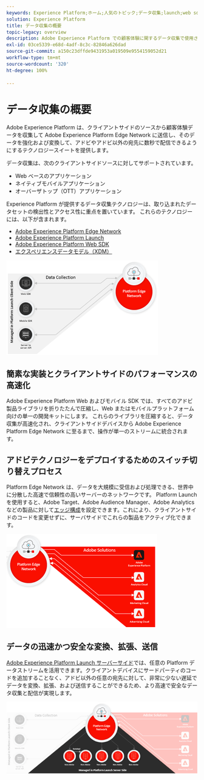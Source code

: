 ```yaml
---
keywords: Experience Platform;ホーム;人気のトピック;データ収集;launch;web sdk
solution: Experience Platform
title: データ収集の概要
topic-legacy: overview
description: Adobe Experience Platform での顧客体験に関するデータ収集で使用される様々なテクノロジーについて説明します。
exl-id: 03ce5339-e68d-4adf-8c3c-82846a626dad
source-git-commit: a150c23dffde9431953a019509e9554159052d21
workflow-type: tm+mt
source-wordcount: '320'
ht-degree: 100%

---
```


# データ収集の概要

Adobe Experience Platform は、クライアントサイドのソースから顧客体験データを収集して Adobe Experience Platform Edge Network に送信し、そのデータを強化および変換して、アドビやアドビ以外の宛先に数秒で配信できるようにするテクノロジースイートを提供します。

データ収集は、次のクライアントサイドソースに対してサポートされています。

* Web ベースのアプリケーション
* ネイティブモバイルアプリケーション
* オーバーザトップ（OTT）アプリケーション

Experience Platform が提供するデータ収集テクノロジーは、取り込まれたデータセットの検出性とアクセス性に重点を置いています。 これらのテクノロジーには、以下が含まれます。

* [Adobe Experience Platform Edge Network](https://experienceleague.adobe.com/docs/web-sdk-learn/tutorials/introduction-to-web-sdk-and-edge-network.html?lang=ja)
* [Adobe Experience Platform Launch](https://adobe.com/go/launch_help_en)
* [Adobe Experience Platform Web SDK](../edge/home.md)
* [エクスペリエンスデータモデル（XDM）](../xdm/home.md)

![](./images/Collection.png)

## 簡素な実装とクライアントサイドのパフォーマンスの高速化

Adobe Experience Platform Web およびモバイル SDK では、すべてのアドビ製品ライブラリを折りたたんで圧縮し、Web またはモバイルプラットフォーム向けの単一の開発キットにします。 これらのライブラリを圧縮すると、データ収集が高速化され、クライアントサイドデバイスから Adobe Experience Platform Edge Network に至るまで、操作が単一のストリームに統合されます。

## アドビテクノロジーをデプロイするためのスイッチ切り替えプロセス

Platform Edge Network は、データを大規模に受信および処理できる、世界中に分散した高速で信頼性の高いサーバーのネットワークです。 Platform Launch を使用すると、Adobe Target、Adobe Audience Manager、Adobe Analytics などの製品に対して[エッジ構成](../edge/fundamentals/datastreams.md)を設定できます。これにより、クライアントサイドのコードを変更せずに、サーバサイドでこれらの製品をアクティブ化できます。

![](./images/deploy.png)

## データの迅速かつ安全な変換、拡張、送信

[Adobe Experience Platform Launch サーバーサイド](https://experienceleague.adobe.com/docs/launch/using/server-side-info/server-side-overview.html?lang=ja)では、任意の Platform データストリームを活用できます。クライアントデバイスにサードパーティのコードを追加することなく、アドビ以外の任意の宛先に対して、非常に少ない遅延でデータを変換、拡張、および送信することができるため、より高速で安全なデータ収集と配信が実現します。

![](./images/launch.png)
